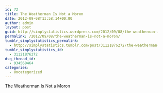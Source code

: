 ```yaml
---
id: 72
title: The Weatherman Is Not a Moron
date: 2012-09-08T13:58:14+00:00
author: admin
layout: post
guid: http://simplystatistics.wordpress.com/2012/09/08/the-weatherman-is-not-a-moron
permalink: /2012/09/08/the-weatherman-is-not-a-moron/
tumblr_simplystatistics_permalink:
  - http://simplystatistics.tumblr.com/post/31121876272/the-weatherman-is-not-a-moron
tumblr_simplystatistics_id:
  - 31121876272
dsq_thread_id:
  - 934568464
categories:
  - Uncategorized
---
```

[The Weatherman Is Not a Moron](http://www.nytimes.com/2012/09/09/magazine/the-weatherman-is-not-a-moron.html?smid=tu-share)